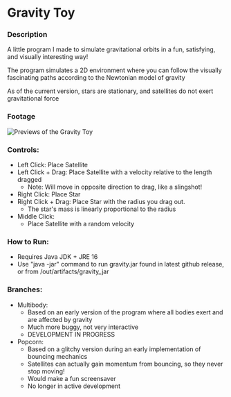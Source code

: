 # Gravity Toy

### Description

A little program I made to simulate gravitational orbits in a fun, satisfying, and visually interesting way!

The program simulates a 2D environment where you can follow the visually fascinating paths according to the Newtonian model of gravity

As of the current version, stars are stationary, and satellites do not exert gravitational force

### Footage

![Previews of the Gravity Toy](gravity_preview.gif)

### Controls:
- Left Click: Place Satellite
- Left Click + Drag: Place Satellite with a velocity relative to the length dragged 
  - Note: Will move in opposite direction to drag, like a slingshot!
- Right Click: Place Star
- Right Click + Drag: Place Star with the radius you drag out. 
  - The star's mass is linearly proportional to the radius
- Middle Click:
  - Place Satellite with a random velocity

### How to Run:

- Requires Java JDK + JRE 16
- Use "java -jar" command to run gravity.jar found in latest github release, or from /out/artifacts/gravity_jar

### Branches:
- Multibody:
  - Based on an early version of the program where all bodies exert and are affected by gravity
  - Much more buggy, not very interactive
  - DEVELOPMENT IN PROGRESS
- Popcorn:
  - Based on a glitchy version during an early implementation of bouncing mechanics
  - Satellites can actually gain momentum from bouncing, so they never stop moving!
  - Would make a fun screensaver
  - No longer in active development
